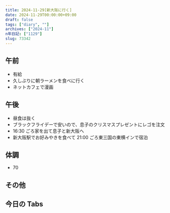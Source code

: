 ```yaml
---
title: 2024-11-29[新大阪に行く]
date: 2024-11-29T00:00:00+09:00
draft: false
tags: ["diary", ""]
archives: ["2024-11"]
n年日記: ["1129"]
slug: 73342
---
```


## 午前

- 有給
- 久しぶりに朝ラーメンを食べに行く
- ネットカフェで漫画

## 午後

- 昼食は抜く
- ブラックフライデーで安いので、息子のクリスマスプレゼントにレゴを注文
- 16:30 ごろ家を出て息子と新大阪へ
- 新大阪駅でお好みやきを食べて 21:00 ごろ東三国の東横インで宿泊

## 体調

- 70

## その他

## 今日の Tabs
